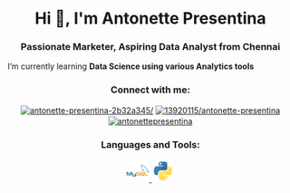 <h1 align="center">Hi 👋, I'm Antonette Presentina</h1>
<h3 align="center">Passionate Marketer, Aspiring Data Analyst from Chennai</h3>

I’m currently learning **Data Science using various Analytics tools**

<h3 align="center">Connect with me:</h3>
<p align="center">
<a href="https://linkedin.com/in/antonette-presentina-2b32a345/" target="blank"><img align="center" src="https://raw.githubusercontent.com/rahuldkjain/github-profile-readme-generator/master/src/images/icons/Social/linked-in-alt.svg" alt="antonette-presentina-2b32a345/" height="30" width="40" /></a>
<a href="https://stackoverflow.com/users/13920115/antonette-presentina" target="blank"><img align="center" src="https://raw.githubusercontent.com/rahuldkjain/github-profile-readme-generator/master/src/images/icons/Social/stack-overflow.svg" alt="13920115/antonette-presentina" height="30" width="40" /></a>
<a href="https://instagram.com/antonettepresentina" target="blank"><img align="center" src="https://raw.githubusercontent.com/rahuldkjain/github-profile-readme-generator/master/src/images/icons/Social/instagram.svg" alt="antonettepresentina" height="30" width="40" /></a>
</p>

<h3 align="center">Languages and Tools:</h3>
<p align="center"> <a href="https://www.mysql.com/" target="_blank" rel="noreferrer"> <img src="https://raw.githubusercontent.com/devicons/devicon/master/icons/mysql/mysql-original-wordmark.svg" alt="mysql" width="40" height="40"/> </a> <a href="https://www.python.org" target="_blank" rel="noreferrer"> <img src="https://raw.githubusercontent.com/devicons/devicon/master/icons/python/python-original.svg" alt="python" width="40" height="40"/> </a> </p>

